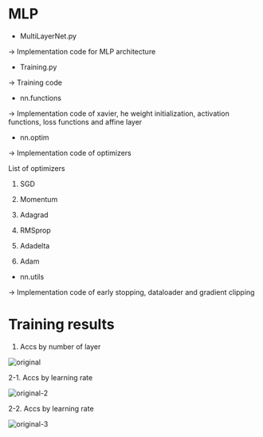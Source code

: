 # MLP

- MultiLayerNet.py

-> Implementation code for MLP architecture

- Training.py

-> Training code

- nn.functions

-> Implementation code of xavier, he weight initialization, activation functions, loss functions and affine layer

- nn.optim

-> Implementation code of optimizers

List of optimizers

1. SGD

2. Momentum

3. Adagrad

4. RMSprop

5. Adadelta

6. Adam

- nn.utils

-> Implementation code of early stopping, dataloader and gradient clipping


# Training results
1. Accs by number of layer

![original](https://user-images.githubusercontent.com/77143331/235698613-fbe8965f-0ffc-43c6-b801-2ec7ecc05a1a.png)

2-1. Accs by learning rate

![original-2](https://user-images.githubusercontent.com/77143331/235698773-7bd2dadd-f8e4-4c9e-a989-7e53d8e03f77.png)

2-2. Accs by learning rate

![original-3](https://user-images.githubusercontent.com/77143331/235698859-327370af-e852-4ff8-b30c-e6b9b12a3eab.png)

